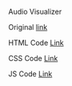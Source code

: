 Audio Visualizer

Original [link](https://codepen.io/nfj525/pen/rVBaab)

HTML Code
[Link](https://vexionproject.github.io/Visualizer/HTML.html)

CSS Code
[Link](https://vexionproject.github.io/Visualizer/CSS.html)

JS Code
[Link](https://vexionproject.github.io/Visualizer/JS.html)
